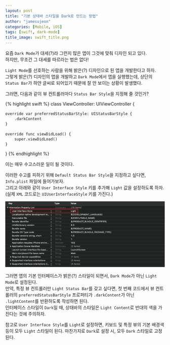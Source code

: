 ```yaml
---
layout: post
title: "기본 상태바 스타일을 Dark로 만드는 방법"
author: "jamesujeon"
categories: [Mobile, iOS]
tags: [swift, dark-mode]
title_image: swift_title.png
---
```


요즘 `Dark Mode`가 대세(?)라 그런지 많은 앱이 그것에 맞춰 디자인 되고 있다.  
하지만, 무조건 그 대세를 따르라는 법은 없다!

`Light Mode`를 선호하는 사람을 위해 밝은(?) 디자인으로 된 앱을 개발한다고 하자.  
그렇게 밝은(?) 디자인의 앱을 개발하고 `Dark Mode`에서 앱을 실행했는데,
상단의 `Status Bar`가 하얀 글씨로 되어있기 때문에 잘 안 보이는 상황이 발생했다.

그러면, 다음과 같이 뷰 컨트롤러마다 `Status Bar Style`을 지정해 줄 것인가?

{% highlight swift %}
class ViewController: UIViewController {

    override var preferredStatusBarStyle: UIStatusBarStyle {
        .darkContent
    }

    override func viewDidLoad() {
        super.viewDidLoad()
    }
}
{% endhighlight %}

이는 매우 수고스러운 일이 될 것이다.

이러한 수고를 피하기 위해 `Default Status Bar Style`을 지정하고 싶다면, `Info.plist` 파일에 들어가보자.  
그리고 아래와 같이 `User Interface Style` 키를 추가해 `Light` 값을 설정하도록 하자.  
(실제 `XML` 코드로는 `UIUserInterfaceStyle` 키를 가진다.)

![Figure 1](assets/figure_1.png)

그러면 앱의 기본 인터페이스가 밝은(?) 스타일이 되면서, `Dark Mode`가 아닌 `Light Mode`로 설정된다.  
만약, 특정 뷰 컨트롤러만 `Light Status Bar`를 갖고 싶다면,
첫 번째 코드에서 뷰 컨트롤러의 `preferredStatusBarStyle` 프로퍼티가 `.darkContent`가 아닌 `.lightContent`를 반환하도록 작성하면 된다.  
인터페이스 스타일이 `Dark`일 때, 상태바의 스타일은 `Light Content`로 반대의 색을 가진다는 것에 주의하자.

참고로 `User Interface Style`를 `Light`로 설정하면, 키보드 및 특정 뷰의 기본 배경색 등이 모두 `Light` 스타일이 된다.
마찬가지로 `Dark`로 설정 시, 모두 `Dark` 스타일로 고정된다.
